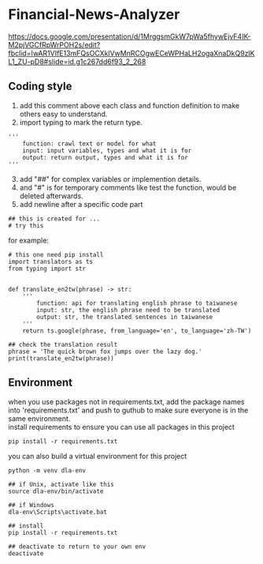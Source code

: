 # Financial-News-Analyzer
https://docs.google.com/presentation/d/1MrggsmGkW7pWa5fhywEjvF4IK-M2pjVGCfRpWrPOH2s/edit?fbclid=IwAR1VIfE13mFQsOCXklVwMnRCOgwECeWPHaLH2ogaXnaDkQ9zlKL1_ZU-pD8#slide=id.g1c267dd6f93_2_268

## Coding style
1. add this comment above each class and function definition to make others easy to understand.  
2. import typing to mark the return type.
```
'''
    function: crawl text or model for what
    input: input variables, types and what it is for
    output: return output, types and what it is for
'''
```

3. add "##" for complex variables or implemention details.  
4. and "#" is for temporary comments like test the function, would be deleted afterwards.  
5. add newline after a specific code part
```
## this is created for ...
# try this
```

 for example:
```
# this one need pip install
import translators as ts
from typing import str


def translate_en2tw(phrase) -> str:
    '''
        function: api for translating english phrase to taiwanese
        input: str, the english phrase need to be translated
        output: str, the translated sentences in taiwanese
    '''
    return ts.google(phrase, from_language='en', to_language='zh-TW')

## check the translation result
phrase = 'The quick brown fox jumps over the lazy dog.'
print(translate_en2tw(phrase))

```
## Environment
when you use packages not in requirements.txt, add the package names into 'requirements.txt' and push to guthub to make sure everyone is in the same environment.  
install requirements to ensure you can use all packages in this project
```
pip install -r requirements.txt
```
you can also build a virtual environment for this project
```
python -m venv dla-env

## if Unix, activate like this
source dla-env/bin/activate

## if Windows
dla-env\Scripts\activate.bat

## install
pip install -r requirements.txt

## deactivate to return to your own env
deactivate
    
```
